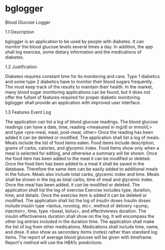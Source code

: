 # bglogger
Blood Glucose Logger


1.1	Description 

bglogger is an application to be used by people with diabetes. It can monitor the blood glucose levels several times a day. 
In addition, the app shall log exercise, some dietary information and the medications of diabetes.

1.2	Justification 

Diabetes requires constant time for its monitoring and care. 
Type 1 diabetics and some type 2 diabetics have to monitor their blood sugars frequently.
The must keep track of the results to maintain their health. 
In the market, many blood sugar monitoring applications can be found, but it does not offer the fullset of features required for proper diabetic monitoring. 
bglogger shall provide an application with improved user interface.

1.3	Features Event Log

The application can list a log of blood glucose readings.
The blood glucose readings can have a date, time, reading <measured in mg/dl or mmol/L> and type <pre-meal, meal, post-meal, other>
Once the reading has been added it can be deleted or modified. 
The application shall list a log of meals. 
Meals include the list of food items eaten. 
Food items include description, grams of carbs, calories, and glycemic index. 
Food items show only when a meal is selected for editing, and otherwise a summary will be shown. 
Once the food item has been added to the meal it can be modified or deleted. 
Once the food item has been added to a meal it shall be saved in the database. Therefore the same item can be easily added to additional meals in the future. 
Meals also include total carbs, glycemic index and time. 
Meals shall be shown in the log as total carbs, time of meal and glycemic index. 
Once the meal has been added, it can be modified or deleted. 
The application shall list the log of exercise Exercise includes type, duration, time, and details.
Once the exercise item is added it can be deleted or modified. 
The application shall list the log of insulin doses 
Insulin doses include insulin type <lantus, novolog, etc>, method of delivery <pump, injection>, time, type <basal, bolus>, and effectiveness duration. 
The insulin effectiveness duration shall show on the log. It will encompass the other log entries included in the duration time. 
The application shall make the list of log from other medications. 
Medications shall include time, name, and dose. 
It also show as secondary items (notes) rather than standard log items. 
The report of average blood glucose will be given with timeframe. Report's method will use the HBA1c predictions.
